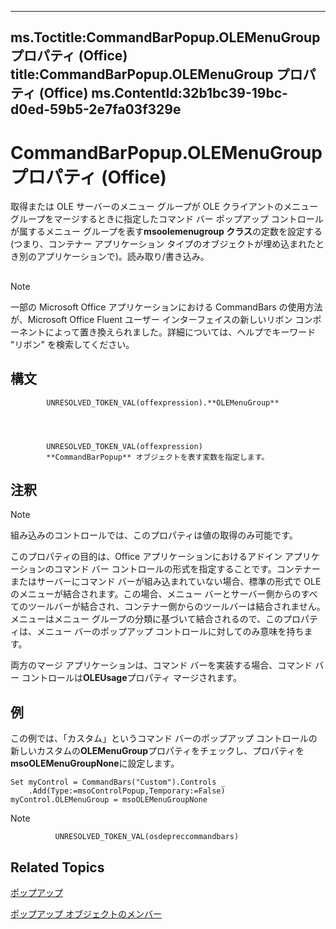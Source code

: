 

---
ms.Toctitle:CommandBarPopup.OLEMenuGroup プロパティ (Office)
title:CommandBarPopup.OLEMenuGroup プロパティ (Office)
ms.ContentId:32b1bc39-19bc-d0ed-59b5-2e7fa03f329e
---
# CommandBarPopup.OLEMenuGroup プロパティ (Office)




取得または OLE サーバーのメニュー グループが OLE クライアントのメニュー グループをマージするときに指定したコマンド バー ポップアップ コントロールが属するメニュー グループを表す**msoolemenugroup クラス**の定数を設定する (つまり、コンテナー アプリケーション タイプのオブジェクトが埋め込まれたとき別のアプリケーションで)。読み取り/書き込み。

## 

>[!NOTE]
>一部の Microsoft Office アプリケーションにおける CommandBars の使用方法が、Microsoft Office Fluent ユーザー インターフェイスの新しいリボン コンポーネントによって置き換えられました。詳細については、ヘルプでキーワード "リボン" を検索してください。





## 構文

            UNRESOLVED_TOKEN_VAL(offexpression).**OLEMenuGroup**




            UNRESOLVED_TOKEN_VAL(offexpression)
            **CommandBarPopup** オブジェクトを表す変数を指定します。



## 注釈

>[!NOTE]
>組み込みのコントロールでは、このプロパティは値の取得のみ可能です。


このプロパティの目的は、Office アプリケーションにおけるアドイン アプリケーションのコマンド バー コントロールの形式を指定することです。コンテナーまたはサーバーにコマンド バーが組み込まれていない場合、標準の形式で OLE のメニューが結合されます。この場合、メニュー バーとサーバー側からのすべてのツールバーが結合され、コンテナー側からのツールバーは結合されません。メニューはメニュー グループの分類に基づいて結合されるので、このプロパティは、メニュー バーのポップアップ コントロールに対してのみ意味を持ちます。



両方のマージ アプリケーションは、コマンド バーを実装する場合、コマンド バー コントロールは**OLEUsage**プロパティ マージされます。



## 例
この例では、「カスタム」というコマンド バーのポップアップ コントロールの新しいカスタムの**OLEMenuGroup**プロパティをチェックし、プロパティを**msoOLEMenuGroupNone**に設定します。

```sourcecode
Set myControl = CommandBars("Custom").Controls _ 
    .Add(Type:=msoControlPopup,Temporary:=False) 
myControl.OLEMenuGroup = msoOLEMenuGroupNone
```




>[!NOTE]
>
              UNRESOLVED_TOKEN_VAL(osdepreccommandbars)
            





## Related Topics

[ポップアップ](a8ae06a3-1d7b-a531-91df-756fafee5314.md)

[ポップアップ オブジェクトのメンバー](8ec16deb-bb74-2871-d837-f706c7a58f2b.md)




